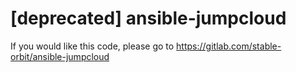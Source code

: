 # [deprecated] ansible-jumpcloud
If you would like this code, please go to https://gitlab.com/stable-orbit/ansible-jumpcloud